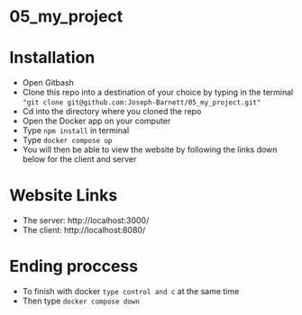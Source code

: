 # 05_my_project

# Installation

- Open Gitbash
- Clone this repo into a destination of your choice by typing in the terminal 
  `"git clone git@github.com:Joseph-Barnett/05_my_project.git"`
- Cd into the directory where you cloned the repo
- Open the Docker app on your computer 
- Type `npm install` in terminal
- Type `docker compose up`
- You will then be able to view the website by following the links down below 
  for the client and server

# Website Links

- The server: http://localhost:3000/
- The client: http://localhost:8080/

# Ending proccess

- To finish with docker `type control and c` at the same time
- Then type `docker compose down`
